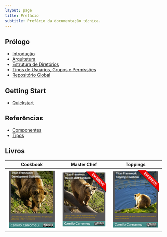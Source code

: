 ```yaml
---
layout: page
title: Prefácio
subtitle: Prefácio da documentação técnica.
---
```


## Prólogo

- [Introdução](/docs/introduction)
- [Arquitetura](/docs/architecture)
- [Estrutura de Diretórios](/docs/structure)
- [Tipos de Usuários, Grupos e Permissões](/docs/authentication)
- [Repositório Global](/docs/repository)

## Getting Start

- [Quickstart](/docs/quickstart)

## Referências

- [Componentes](/docs/components)
- [Tipos](/docs/types)

## Livros

 Cookbook                                | Master Chef               | Toppings
:---------------------------------------:|:-------------------------:|:-------------------------:
 [![](/img/cookbook.png)](/Cookbook.pdf) | ![](/img/master-chef.png) | ![](/img/toppings.png)
